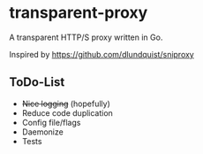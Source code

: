 transparent-proxy
=================

A transparent HTTP/S proxy written in Go.

Inspired by https://github.com/dlundquist/sniproxy

ToDo-List
---------

* ~~Nice logging~~ (hopefully)
* Reduce code duplication
* Config file/flags
* Daemonize
* Tests

